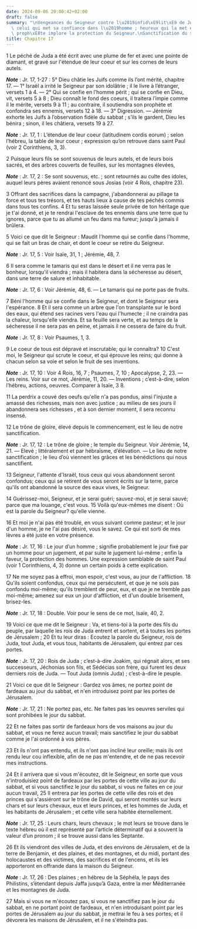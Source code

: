 ```yaml
---
date: 2024-09-06 20:00:42+02:00
draft: false
summary: "\nVengeances du Seigneur contre l\u2019infid\xE9lit\xE9 de Juda.\nMaudit\
  \ celui qui met sa confiance dans l\u2019homme ; heureux qui la met en Dieu.\nLe\
  \ proph\xE8te implore la protection du Seigneur.\nSanctification du sabbat.\n"
title: Chapitre 17
---
```





1 Le péché de Juda a été écrit avec une plume de fer et avec une pointe de diamant, et gravé sur l'étendue de leur coeur et sur les cornes de leurs autels.

***Note*** :  Jr. 17, 1-27 : 5° Dieu châtie les Juifs comme ils l’ont mérité, chapitre 17. ― 1° Israël a irrité le Seigneur par son idolâtrie ; il le livre à l’étranger, versets 1 à 4. ― 2° Qui se confie en l’homme périt ; qui se confie en Dieu, vit, versets 5 à 8 ; Dieu connaît le fond des coeurs, il traitera l’impie comme il le mérite, versets 9 à 11 ; au contraire, il soutiendra son prophète et confondra ses ennemis, versets 12 à 18. ― 3° Digression. ― Jérémie exhorte les Juifs à l’observation fidèle du sabbat ; s’ils le gardent, Dieu les bénira ; sinon, il les châtiera, versets 19 à 27.

***Note*** :  Jr. 17, 1 : L’étendue de leur coeur (latitudinem cordis eorum) ; selon l’hébreu, la table de leur coeur ; expression qu’on retrouve dans saint Paul (voir 2 Corinthiens, 3, 3).

2 Puisque leurs fils se sont souvenus de leurs autels, et de leurs bois sacrés, et des arbres couverts de feuilles, sur les montagnes élevées,

***Note*** :  Jr. 17, 2 : Se sont souvenus, etc. ; sont retournés au culte des idoles, auquel leurs pères avaient renoncé sous Josias (voir 4 Rois, chapitre 23).


3 Offrant des sacrifices dans la campagne, j'abandonnerai au pillage ta force et tous tes trésors, et tes hauts lieux à cause de tes péchés commis dans tous tes confins. 4 Et tu seras laissée seule privée de ton héritage que je t'ai donné, et je te rendrai l'esclave de tes ennemis dans une terre que tu ignores, parce que tu as allumé un feu dans ma fureur; jusqu'à jamais il brûlera.


5 Voici ce que dit le Seigneur : Maudit l'homme qui se confie dans l'homme, qui se fait un bras de chair, et dont le coeur se retire du Seigneur.

***Note*** :  Jr. 17, 5 : Voir Isaïe, 31, 1 ; Jérémie, 48, 7.

6 Il sera comme le tamaris qui est dans le désert et il ne verra pas le bonheur, lorsqu'il viendra ; mais il habitera dans la sécheresse au désert, dans une terre de salure et inhabitable.

***Note*** :  Jr. 17, 6 : Voir Jérémie, 48, 6. ― Le tamaris qui ne porte pas de fruits.


7 Béni l'homme qui se confie dans le Seigneur, et dont le Seigneur sera l'espérance. 8 Et il sera comme un arbre que l'on transplante sur le bord des eaux, qui étend ses racines vers l'eau qui l'humecte ; il ne craindra pas la chaleur, lorsqu'elle viendra. Et sa feuille sera verte, et au temps de la sécheresse il ne sera pas en peine, et jamais il ne cessera de faire du fruit.

***Note*** :  Jr. 17, 8 : Voir Psaumes, 1, 3.


9 Le coeur de tous est dépravé et inscrutable; qui le connaîtra? 10 C'est moi, le Seigneur qui scrute le coeur, et qui éprouve les reins; qui donne à chacun selon sa voie et selon le fruit de ses inventions.

***Note*** :  Jr. 17, 10 : Voir 4 Rois, 16, 7 ; Psaumes, 7, 10 ; Apocalypse, 2, 23. ― Les reins. Voir sur ce mot, Jérémie, 11, 20. ― Inventions ; c’est-à-dire, selon l’hébreu, actions, oeuvres. Comparer à Isaïe, 3 8.


11 La perdrix a couvé des oeufs qu'elle n'a pas pondus, ainsi l'injuste a amassé des richesses, mais non avec justice ; au milieu de ses jours il abandonnera ses richesses , et à son dernier moment, il sera reconnu insensé.


12 Le trône de gloire, élevé depuis le commencement, est le lieu de notre sanctification.

***Note*** :  Jr. 17, 12 : Le trône de gloire ; le temple du Seigneur. Voir Jérémie, 14, 21. ― Elevé ; littéralement et par hébraïsme, d’élévation. ― Le lieu de notre sanctification ; le lieu d’où viennent les grâces et les bénédictions qui nous sanctifient.

13 Seigneur, l'attente d'Israël, tous ceux qui vous abandonnent seront confondus; ceux qui se retirent de vous seront écrits sur la terre, parce qu'ils ont abandonné la source des eaux vives, le Seigneur.


14 Guérissez-moi, Seigneur, et je serai guéri; sauvez-moi, et je serai sauvé; parce que ma louange, c'est vous. 15 Voilà qu'eux-mêmes me disent : Où est la parole du Seigneur? qu'elle vienne.


16 Et moi je n'ai pas été troublé, en vous suivant comme pasteur; et le jour d'un homme, je ne l'ai pas désiré, vous le savez. Ce qui est sorti de mes lèvres a été juste en votre présence.

***Note*** :  Jr. 17, 16 : Le jour d’un homme ; signifie probablement le jour fixé par un homme pour un jugement, et par suite le jugement lui-même ; enfin la faveur, la protection des hommes. Une expression semblable de saint Paul (voir 1 Corinthiens, 4, 3) donne un certain poids à cette explication.


17 Ne me soyez pas à effroi, mon espoir, c'est vous, au jour de l'affliction. 18 Qu'ils soient confondus, ceux qui me persécutent, et que je ne sois pas confondu moi-même; qu'ils tremblent de peur, eux, et que je ne tremble pas moi-même; amenez sur eux un jour d'affliction, et d'un double brisement, brisez-les.

***Note*** :  Jr. 17, 18 : Double. Voir pour le sens de ce mot, Isaïe, 40, 2.


19 Voici ce que me dit le Seigneur : Va, et tiens-toi à la porte des fils du peuple, par laquelle les rois de Juda entrent et sortent, et à toutes les portes de Jérusalem ; 20 Et tu leur diras : Ecoutez la parole du Seigneur, rois de Juda, tout Juda, et vous tous, habitants de Jérusalem, qui entrez par ces portes.

***Note*** :  Jr. 17, 20 : Rois de Juda ; c’est-à-dire Joakim, qui régnait alors, et ses successeurs, Jéchonias son fils, et Sédécias son frère, qui furent les deux derniers rois de Juda. ― Tout Juda (omnis Juda) ; c’est-à-dire le peuple.


21 Voici ce que dit le Seigneur : Gardez vos âmes, ne portez point de fardeaux au jour du sabbat, et n'en introduisez point par les portes de Jérusalem.

***Note*** :  Jr. 17, 21 : Ne portez pas, etc. Ne faites pas les oeuvres serviles qui sont prohibées le jour du sabbat.

22 Et ne faites pas sortir de fardeaux hors de vos maisons au jour du sabbat, et vous ne ferez aucun travail; mais sanctifiez le jour du sabbat comme je l'ai ordonné à vos pères.


23 Et ils n'ont pas entendu, et ils n'ont pas incliné leur oreille; mais ils ont rendu leur cou inflexible, afin de ne pas m'entendre, et de ne pas recevoir mes instructions.


24 Et il arrivera que si vous m'écoutez, dit le Seigneur, en sorte que vous n'introduisiez point de fardeaux par les portes de cette ville au jour du sabbat, et si vous sanctifiez le jour du sabbat, si vous ne faites en ce jour aucun travail, 25 Il entrera par les portes de cette ville des rois et des princes qui s'assiéront sur le trône de David, qui seront montés sur leurs chars et sur leurs chevaux, eux et leurs princes, et les hommes de Juda, et les habitants de Jérusalem ; et cette ville sera habitée éternellement.

***Note*** :  Jr. 17, 25 : Leurs chars, leurs chevaux ; le mot leurs se trouve dans le texte hébreu où il est représenté par l’article déterminatif qui a souvent la valeur d’un pronom ; il se trouve aussi dans les Septante.

26 Et ils viendront des villes de Juda, et des environs de Jérusalem, et de la terre de Benjamin, et des plaines, et des montagnes, et du midi, portant des holocaustes et des victimes, des sacrifices et de l'encens, et ils les apporteront en offrande dans la maison du Seigneur.

***Note*** :  Jr. 17, 26 : Des plaines ; en hébreu de la Séphéla, le pays des Philistins, s’étendant depuis Jaffa jusqu’à Gaza, entre la mer Méditerranée et les montagnes de Juda.


27 Mais si vous ne m'écoutez pas, si vous ne sanctifiez pas le jour du sabbat, en ne portant point de fardeaux, et n'en introduisant point par les portes de Jérusalem au jour du sabbat, je mettrai le feu à ses portes; et il dévorera les maisons de Jérusalem, et il ne s'éteindra pas.

